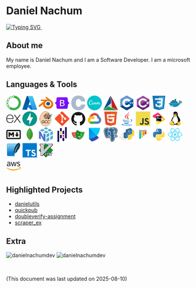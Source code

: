 <!-- markdownlint-disable MD033 MD041-->

<div >
<h1>
Daniel Nachum
</h1>
<div >
<a href="https://git.io/typing-svg" >
<img src="https://readme-typing-svg.herokuapp.com?font=Fira+Code&size=20&color=36BCF7FF&pause=250&width=800&height=75&lines=Software%20Developer;Musician" alt="Typing SVG" />
</a>
<img src="https://github-readme-stats.vercel.app/api?username=danielnachumdev&show_icons=true&locale=en&theme=grovbox" alt="" />
</div>
<div >
<h2>
About me
</h2>
My name is Daniel Nachum and I am a Software Developer.
I am a microsoft employee.
</div>
<div >
<h2>
Languages & Tools
</h2>
<img src="https://raw.githubusercontent.com/devicons/devicon/master/icons/anaconda/anaconda-original.svg" width="40" height="40" alt="anaconda" title="anaconda" />
<img src="https://raw.githubusercontent.com/devicons/devicon/master/icons/azure/azure-original.svg" width="40" height="40" alt="azure" title="azure" />
<img src="https://raw.githubusercontent.com/devicons/devicon/master/icons/blender/blender-original.svg" width="40" height="40" alt="blender" title="blender" />
<img src="https://raw.githubusercontent.com/devicons/devicon/master/icons/bootstrap/bootstrap-original.svg" width="40" height="40" alt="bootstrap" title="bootstrap" />
<img src="https://raw.githubusercontent.com/devicons/devicon/master/icons/c/c-original.svg" width="40" height="40" alt="c" title="c" />
<img src="https://raw.githubusercontent.com/devicons/devicon/master/icons/canva/canva-original.svg" width="40" height="40" alt="canva" title="canva" />
<img src="https://raw.githubusercontent.com/devicons/devicon/master/icons/cmake/cmake-original.svg" width="40" height="40" alt="cmake" title="cmake" />
<img src="https://raw.githubusercontent.com/devicons/devicon/master/icons/cplusplus/cplusplus-original.svg" width="40" height="40" alt="cplusplus" title="cplusplus" />
<img src="https://raw.githubusercontent.com/devicons/devicon/master/icons/csharp/csharp-original.svg" width="40" height="40" alt="csharp" title="csharp" />
<img src="https://raw.githubusercontent.com/devicons/devicon/master/icons/css3/css3-original.svg" width="40" height="40" alt="css3" title="css3" />
<img src="https://raw.githubusercontent.com/devicons/devicon/master/icons/docker/docker-original.svg" width="40" height="40" alt="docker" title="docker" />
<img src="https://raw.githubusercontent.com/devicons/devicon/master/icons/express/express-original.svg" width="40" height="40" alt="express" title="express" />
<img src="https://raw.githubusercontent.com/devicons/devicon/master/icons/fastapi/fastapi-original.svg" width="40" height="40" alt="fastapi" title="fastapi" />
<img src="https://raw.githubusercontent.com/devicons/devicon/master/icons/gcc/gcc-original.svg" width="40" height="40" alt="gcc" title="gcc" />
<img src="https://raw.githubusercontent.com/devicons/devicon/master/icons/git/git-original.svg" width="40" height="40" alt="git" title="git" />
<img src="https://raw.githubusercontent.com/devicons/devicon/master/icons/github/github-original.svg" width="40" height="40" alt="github" title="github" />
<img src="https://raw.githubusercontent.com/devicons/devicon/master/icons/googlecloud/googlecloud-original.svg" width="40" height="40" alt="googlecloud" title="googlecloud" />
<img src="https://raw.githubusercontent.com/devicons/devicon/master/icons/html5/html5-original.svg" width="40" height="40" alt="html5" title="html5" />
<img src="https://raw.githubusercontent.com/devicons/devicon/master/icons/java/java-original.svg" width="40" height="40" alt="java" title="java" />
<img src="https://raw.githubusercontent.com/devicons/devicon/master/icons/javascript/javascript-original.svg" width="40" height="40" alt="javascript" title="javascript" />
<img src="https://raw.githubusercontent.com/devicons/devicon/master/icons/jetbrains/jetbrains-original.svg" width="40" height="40" alt="jetbrains" title="jetbrains" />
<img src="https://raw.githubusercontent.com/devicons/devicon/master/icons/linux/linux-original.svg" width="40" height="40" alt="linux" title="linux" />
<img src="https://raw.githubusercontent.com/devicons/devicon/master/icons/markdown/markdown-original.svg" width="40" height="40" alt="markdown" title="markdown" />
<img src="https://raw.githubusercontent.com/devicons/devicon/master/icons/mongodb/mongodb-original.svg" width="40" height="40" alt="mongodb" title="mongodb" />
<img src="https://raw.githubusercontent.com/devicons/devicon/master/icons/numpy/numpy-original.svg" width="40" height="40" alt="numpy" title="numpy" />
<img src="https://raw.githubusercontent.com/devicons/devicon/master/icons/pandas/pandas-original.svg" width="40" height="40" alt="pandas" title="pandas" />
<img src="https://raw.githubusercontent.com/devicons/devicon/master/icons/playwright/playwright-original.svg" width="40" height="40" alt="playwright" title="playwright" />
<img src="https://raw.githubusercontent.com/devicons/devicon/master/icons/poetry/poetry-original.svg" width="40" height="40" alt="poetry" title="poetry" />
<img src="https://raw.githubusercontent.com/devicons/devicon/master/icons/postgresql/postgresql-original.svg" width="40" height="40" alt="postgresql" title="postgresql" />
<img src="https://raw.githubusercontent.com/devicons/devicon/master/icons/pypi/pypi-original.svg" width="40" height="40" alt="pypi" title="pypi" />
<img src="https://raw.githubusercontent.com/devicons/devicon/master/icons/pytest/pytest-original.svg" width="40" height="40" alt="pytest" title="pytest" />
<img src="https://raw.githubusercontent.com/devicons/devicon/master/icons/python/python-original.svg" width="40" height="40" alt="python" title="python" />
<img src="https://raw.githubusercontent.com/devicons/devicon/master/icons/react/react-original.svg" width="40" height="40" alt="react" title="react" />
<img src="https://raw.githubusercontent.com/devicons/devicon/master/icons/sqlite/sqlite-original.svg" width="40" height="40" alt="sqlite" title="sqlite" />
<img src="https://raw.githubusercontent.com/devicons/devicon/master/icons/typescript/typescript-original.svg" width="40" height="40" alt="typescript" title="typescript" />
<img src="https://raw.githubusercontent.com/devicons/devicon/master/icons/vim/vim-original.svg" width="40" height="40" alt="vim" title="vim" />
</div>
<img src="https://raw.githubusercontent.com/devicons/devicon/master/icons/amazonwebservices/amazonwebservices-original-wordmark.svg" width="40" height="40" alt="aws" />
<div >
<h2>
Highlighted Projects
</h2>
<ul>
<li>
	<a href="https://www.github.com/danielnachumdev/danielutils" >
danielutils
</a>

</li>
<li>
	<a href="https://www.github.com/danielnachumdev/quickpub" >
quickpub
</a>

</li>
<li>
	<a href="https://www.github.com/danielnachumdev/doubleverify-assignment" >
doubleverify-assignment
</a>

</li>
<li>
	<a href="https://www.github.com/danielnachumdev/scraper_ex" >
scraper_ex
</a>

</li>
</ul>
</div>
<div >
<h2>
Extra
</h2>
<img src="https://github-readme-stats.vercel.app/api/top-langs?username=danielnachumdev&show_icons=true&locale=en&layout=compact&theme=grovbox" alt="danielnachumdev" />
<img src="https://github-readme-streak-stats.herokuapp.com/?user=danielnachumdev&theme=grovbox" alt="danielnachumdev" />
</div>
</div>
<div >
<h2>

</h2>
</br>
(This document was last updated on 2025-08-10)
</div>
